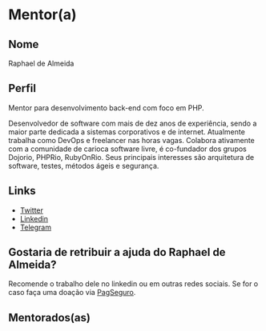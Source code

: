 # Mentor(a)

## Nome

Raphael de Almeida

## Perfil

Mentor para desenvolvimento back-end com foco em PHP.

Desenvolvedor de software com mais de dez anos de experiência, sendo a maior parte dedicada a sistemas corporativos e de internet. Atualmente trabalha como DevOps e freelancer nas horas vagas. Colabora ativamente com a comunidade de carioca software livre, é co-fundador dos grupos Dojorio, PHPRio, RubyOnRio. Seus principais interesses são arquitetura de software, testes, métodos ágeis e segurança.

## Links

* [Twitter](https://twitter.com/raph_almeida)
* [Linkedin](https://www.linkedin.com/in/raphaeldealmeida/)
* [Telegram](https://web.telegram.org/#/im?p=@raphaeldealmeida)


## Gostaria de retribuir a ajuda do Raphael de Almeida?

Recomende o trabalho dele no linkedin ou em outras redes sociais. Se for o caso faça uma doação via [PagSeguro](https://pag.ae/bjqy2xt).

## Mentorados(as)

